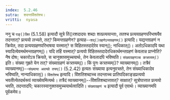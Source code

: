 ```yaml
---
index:  5.2.46
sutra:  शदन्तर्विशतेश्च।
vritti:  nyasa
---
```


ननु च `पङ्()क्ति` (5.1.58) इत्यादौ सूत्रे तिं()रशदादयः शब्दाः शत्प्रत्ययान्ताः, ततश्च प्रत्ययग्रहणपरिभाषयैव तदन्तात्? प्रत्ययो लभ्यते, तत्? किमन्तग्रहणेन? इत्याह--`शद्()ग्रहणेऽन्तग्रहणम्()` इत्यादि। यद्यन्तग्रहणं न क्रियेत, तदा प्रत्ययग्रहणपरिभाषया यस्मात्? स विहितस्तदादेरेव स्यान्(); नाधिकात्()। अतोऽधिकादपि यथा स्यादित्येवमर्थमन्तग्रहणम्()। यदि तर्हि यस्मात्? प्रत्ययो विहितस्तदादेरधिकार्थमन्तग्रहणं केवलान्न प्राप्नोति? नैष दोषः; चकारोऽत्र क्रियते, स चानुक्तसमुच्चयार्थः, तेन केवलादपि भविष्यति। `संख्याग्रहणञ्च कत्र्तव्यम्()` इति। संख्या गृह्रते येन तत्? संख्याग्रहणं कत्र्तव्यम्()। किं पुनः कत्र्तव्यम्()? व्याख्यानम्()। तत्रैवं व्याख्यानम्()--`संख्याया अवयवे तयप्()` (5.2.42) इत्यतः संख्याया इत्यनुवत्र्तते, तेन संख्याधिकादेव भविष्यति, नान्याधिकात्()। 
`विंशतेश्च` इत्यादि। विंशतिशब्दाच्च तदन्ताच्च प्रातिपदिकाङ्डप्रत्ययो भवतीत्येतदर्थरूपं व्याख्येयमित्यर्थः। तत्रैदं व्याख्यानम्()--विंशतिशब्दात्तावत्? साक्षात्? सूत्रोपात्तात प्रत्ययो भवति, तदन्तादपि; चकारस्यानुक्तसमुच्चयार्थत्वादिति। 
`संख्याग्रहणं च` इत्यादौ पूर्व एवार्थः। व्याख्यानमपि पूर्वकमेव॥
